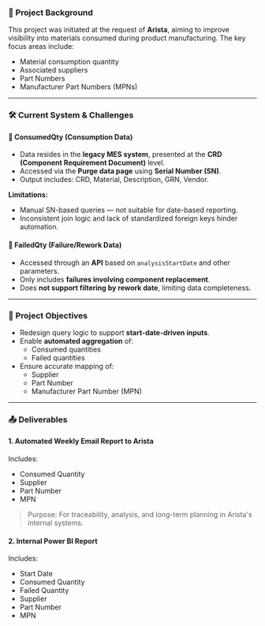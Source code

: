 ### 📘 Project Background

This project was initiated at the request of **Arista**, aiming to improve visibility into materials consumed during product manufacturing. The key focus areas include:

- Material consumption quantity  
- Associated suppliers  
- Part Numbers  
- Manufacturer Part Numbers (MPNs)

---

### 🛠️ Current System & Challenges

#### 🔹 ConsumedQty (Consumption Data)

- Data resides in the **legacy MES system**, presented at the **CRD (Component Requirement Document)** level.
- Accessed via the **Purge data page** using **Serial Number (SN)**.
- Output includes: CRD, Material, Description, GRN, Vendor.

**Limitations:**

- Manual SN-based queries — not suitable for date-based reporting.
- Inconsistent join logic and lack of standardized foreign keys hinder automation.

#### 🔹 FailedQty (Failure/Rework Data)

- Accessed through an **API** based on `analysisStartDate` and other parameters.
- Only includes **failures involving component replacement**.
- Does **not support filtering by rework date**, limiting data completeness.

---

### 🎯 Project Objectives

- Redesign query logic to support **start-date-driven inputs**.
- Enable **automated aggregation** of:
  - Consumed quantities  
  - Failed quantities  
- Ensure accurate mapping of:
  - Supplier  
  - Part Number  
  - Manufacturer Part Number (MPN)

---

### 📤 Deliverables

#### 1. Automated Weekly Email Report to Arista

Includes:
- Consumed Quantity  
- Supplier  
- Part Number  
- MPN  

> Purpose: For traceability, analysis, and long-term planning in Arista's internal systems.

#### 2. Internal Power BI Report

Includes:
- Start Date  
- Consumed Quantity  
- Failed Quantity  
- Supplier  
- Part Number  
- MPN

